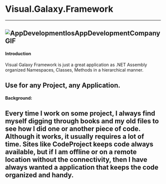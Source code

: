 # Visual.Galaxy.Framework
----
![AppDevelopmentIosAppDevelopmentCompanyGIF](https://user-images.githubusercontent.com/40143278/167638650-d92e0756-1327-4d83-b333-b0f4f5b48c8d.gif)
----
#### Introduction
Visual Galaxy Framework is just a great application as .NET Assembly 
organized Namespaces, Classes, Methods in a hierarchical manner.

Use for any Project, any Application.
----
#### Background:
Every time I work on some project, I always find myself digging through books and 
my old files to see how I did one or another piece of code.
Although it works, it usually requires a lot of time. 
Sites like CodeProject keeps code always available, but if I am offline or on a remote location without the connectivity, 
then I have always wanted a application that keeps the code organized and handy.
----
